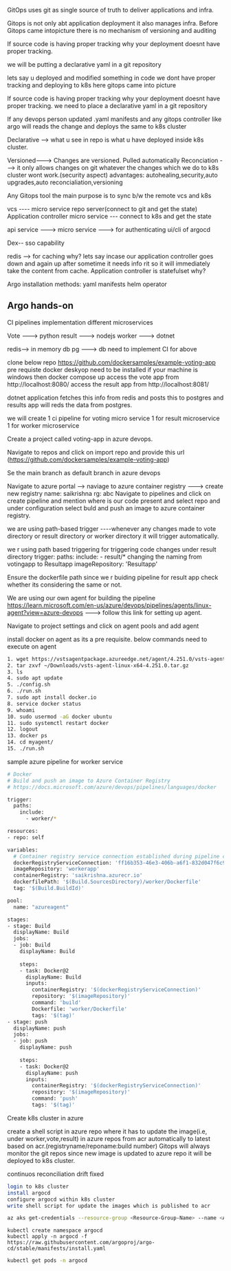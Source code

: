 GitOps uses git as single source of truth to deliver applications and infra.

Gitops is not only abt application deployment it also manages infra. Before Gitops came intopicture there is no mechanism of versioning and auditing

If source code is having proper tracking why your deployment doesnt have proper tracking. 

we will be putting a declarative yaml in a git repository

lets say u deployed and modified something in code we dont have proper tracking 
and deploying to k8s
here gitops came into picture

If source code is having proper tracking why your deployment doesnt have proper tracking. 
we need to place  a declarative yaml in a git repository

If any devops person updated .yaml manifests and any gitops controller like argo will reads the change and deploys the same to k8s cluster

Declarative --> what u see in repo is what u have deployed inside k8s cluster.

Versioned---> Changes are versioned.
Pulled automatically
Reconciation ---> it only allows changes on git whatever the changes which we do to k8s cluster wont work.(security aspect)
advantages: autohealing,security,auto upgrades,auto reconcialiation,versioning

Any Gitops tool the main purpose is to sync b/w the remote vcs and k8s



vcs ---- micro service repo server(connect to git and get the state)
Application controller micro service  --- connect to k8s and get the state

api service ---> micro service ---> for authenticating  ui/cli of argocd

Dex-- sso capability


redis --> for caching why? lets say incase our application controller goes down and again up after sometime it needs info rit so it will immediately take the content from cache.
Application controller is statefulset why?


Argo installation methods:
yaml manifests
helm
operator

## Argo hands-on

CI pipelines implementation
different microservices


Vote ---> python
result ---> nodejs
worker ---> dotnet

redis--> in memory db
pg ---> db
need to implement CI for above

clone below repo
https://github.com/dockersamples/example-voting-app
pre requiste docker deskyop need to be installed if your machine is windows
then 
docker compose up
access the vote app from http://localhost:8080/
access the result app from http://localhost:8081/


dotnet application fetches this info from redis and posts this to postgres and results app will reds the data from postgres.

we will create 1 ci pipeline for voting micro service 
1 for result microservice
1 for worker microservice

Create a project called voting-app in azure devops.

Navigate to repos and click on import repo and provide this url (https://github.com/dockersamples/example-voting-app)

Se the main branch as default branch in azure devops

Navigate to azure portal --> naviage to azure container registry ---> create new 
registry name: saikrishna
rg: abc
Navigate to pipelines and click on create pipeline and mention where is our code present and select repo and under configuration select buld and push an image to azure container registry.


we are using path-based trigger ----whenever any changes made to vote directory or result directory or worker directory it will trigger automatically.

we r using path based triggering for triggering code changes under result directory
trigger: 
  paths:
    include:
      - result/*
changing the naming from votingapp to Resultapp
imageRepository: 'Resultapp'

Ensure the dockerfile path since we r buiding pipeline for result app check whether its considering the same or not.

We are using our own agent for building the pipeline 
https://learn.microsoft.com/en-us/azure/devops/pipelines/agents/linux-agent?view=azure-devops ---> follow this link for setting up agent.


Navigate to project settings and click on agent pools  and add agent

install docker on agent as its a pre requisite.
below commands need to execute on agent
```bash
1. wget https://vstsagentpackage.azureedge.net/agent/4.251.0/vsts-agent-linux-x64-4.251.0.tar.gz
2. tar zxvf ~/Downloads/vsts-agent-linux-x64-4.251.0.tar.gz
3. ls
4. sudo apt update
5. ./config.sh
6. ./run.sh
7. sudo apt install docker.io
8. service docker status
9. whoami
10. sudo usermod -aG docker ubuntu
11. sudo systemctl restart docker
12. logout
13. docker ps
14. cd myagent/
15. ./run.sh
```
sample azure pipeline for worker service
```bash
# Docker
# Build and push an image to Azure Container Registry
# https://docs.microsoft.com/azure/devops/pipelines/languages/docker

trigger:
  paths:
    include:
      - worker/*

resources:
- repo: self

variables:
  # Container registry service connection established during pipeline creation
  dockerRegistryServiceConnection: 'ff16b353-46e3-406b-a6f1-832d047f6c95'
  imageRepository: 'workerapp'
  containerRegistry: 'saikrishna.azurecr.io'
  dockerfilePath: '$(Build.SourcesDirectory)/worker/Dockerfile'
  tag: '$(Build.BuildId)'

pool:
  name: "azureagent"

stages:
- stage: Build
  displayName: Build 
  jobs:
  - job: Build
    displayName: Build
   
    steps:
    - task: Docker@2
      displayName: Build 
      inputs:
        containerRegistry: '$(dockerRegistryServiceConnection)'
        repository: '$(imageRepository)'
        command: 'build'
        Dockerfile: 'worker/Dockerfile'
        tags: '$(tag)'
- stage: push
  displayName: push 
  jobs:
  - job: push
    displayName: push
   
    steps:
    - task: Docker@2
      displayName: push
      inputs:
        containerRegistry: '$(dockerRegistryServiceConnection)'
        repository: '$(imageRepository)'
        command: 'push'
        tags: '$(tag)'
```
Create k8s cluster in azure 

create a shell script in azure repo where it has to update the image(i.e, under worker,vote,result) in azure repos from acr automatically to latest based on acr.(registryname/reponame:build number)
Gitops will always monitor the git repos since new image is updated to azure repo it will be deployed to k8s cluster.

continuos reconciliation
drift fixed

```bash
login to k8s cluster
install argocd
configure argocd within k8s cluster
write shell script for update the images which is published to acr
```
```bash
az aks get-credentials --resource-group <Resource-Group-Name> --name <AKS-Cluster-Name>
```
```
kubectl create namespace argocd
kubectl apply -n argocd -f https://raw.githubusercontent.com/argoproj/argo-cd/stable/manifests/install.yaml
```
```bash
kubectl get pods -n argocd
```





